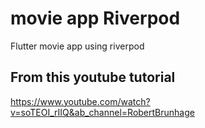 # movie app Riverpod

Flutter movie app using riverpod

## From this youtube tutorial

https://www.youtube.com/watch?v=soTEOI_rIIQ&ab_channel=RobertBrunhage

